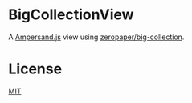 # BigCollectionView

A [Ampersand.js](//ampersandjs.com) view using [zeropaper/big-collection](//github.com/zeropaper/big-collection).


# License

[MIT](LICENSE)

